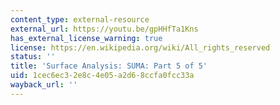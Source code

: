```yaml
---
content_type: external-resource
external_url: https://youtu.be/gpHHfTa1Kns
has_external_license_warning: true
license: https://en.wikipedia.org/wiki/All_rights_reserved
status: ''
title: 'Surface Analysis: SUMA: Part 5 of 5'
uid: 1cec6ec3-2e8c-4e05-a2d6-8ccfa0fcc33a
wayback_url: ''
---
```

